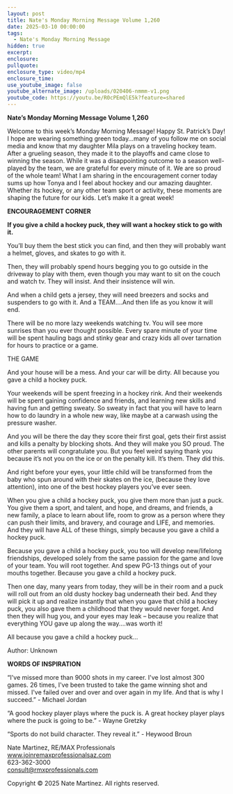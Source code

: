 ```yaml
---
layout: post
title: Nate's Monday Morning Message Volume 1,260
date: 2025-03-10 00:00:00
tags:
  - Nate's Monday Morning Message
hidden: true
excerpt:
enclosure:
pullquote:
enclosure_type: video/mp4
enclosure_time:
use_youtube_image: false
youtube_alternate_image: /uploads/020406-nmmm-v1.png
youtube_code: https://youtu.be/R0cPEmQlE5k?feature=shared
---
```

**Nate’s Monday Morning Message Volume 1,260**

Welcome to this week’s Monday Morning Message! Happy St. Patrick’s Day! I hope are wearing something green today…many of you follow me on social media and know that my daughter Mila plays on a traveling hockey team. After a grueling season, they made it to the playoffs and came close to winning the season. While it was a disappointing outcome to a season well-played by the team, we are grateful for every minute of it. We are so proud of the whole team! What I am sharing in the encouragement corner today sums up how Tonya and I feel about hockey and our amazing daughter. Whether its hockey, or any other team sport or activity, these moments are shaping the future for our kids. Let’s make it a great week!

**ENCOURAGEMENT CORNER**&nbsp;

**If you give a child a hockey puck, they will want a hockey stick to go with it.**

You’ll buy them the best stick you can find, and then they will probably want a helmet, gloves, and skates to go with it.

Then, they will probably spend hours begging you to go outside in the driveway to play with them, even though you may want to sit on the couch and watch tv. They will insist. And their insistence will win.

And when a child gets a jersey, they will need breezers and socks and suspenders to go with it. And a TEAM….And then life as you know it will end.

There will be no more lazy weekends watching tv. You will see more sunrises than you ever thought possible. Every spare minute of your time will be spent hauling bags and stinky gear and crazy kids all over tarnation for hours to practice or a game.

THE GAME

And your house will be a mess. And your car will be dirty. All because you gave a child a hockey puck.

Your weekends will be spent freezing in a hockey rink. And their weekends will be spent gaining confidence and friends, and learning new skills and having fun and getting sweaty. So sweaty in fact that you will have to learn how to do laundry in a whole new way, like maybe at a carwash using the pressure washer.

And you will be there the day they score their first goal, gets their first assist and kills a penalty by blocking shots. And they will make you SO proud. The other parents will congratulate you. But you feel weird saying thank you because it’s not you on the ice or on the penalty kill. It’s them. They did this.

And right before your eyes, your little child will be transformed from the baby who spun around with their skates on the ice, (because they love attention), into one of the best hockey players you’ve ever seen.

When you give a child a hockey puck, you give them more than just a puck. You give them a sport, and talent, and hope, and dreams, and friends, a new family, a place to learn about life, room to grow as a person where they can push their limits, and bravery, and courage and LIFE, and memories. And they will have ALL of these things, simply because you gave a child a hockey puck.

Because you gave a child a hockey puck, you too will develop new/lifelong friendships, developed solely from the same passion for the game and love of your team. You will root together. And spew PG-13 things out of your mouths together. Because you gave a child a hockey puck.

Then one day, many years from today, they will be in their room and a puck will roll out from an old dusty hockey bag underneath their bed. And they will pick it up and realize instantly that when you gave that child a hockey puck, you also gave them a childhood that they would never forget. And then they will hug you, and your eyes may leak – because you realize that everything YOU gave up along the way….was worth it!

All because you gave a child a hockey puck…

Author: Unknown

**WORDS OF INSPIRATION**

“I've missed more than 9000 shots in my career. I've lost almost 300 games. 26 times, I've been trusted to take the game winning shot and missed. I've failed over and over and over again in my life. And that is why I succeed.” - Michael Jordan

“A good hockey player plays where the puck is. A great hockey player plays where the puck is going to be.” - Wayne Gretzky

“Sports do not build character. They reveal it.” - Heywood Broun<br>

Nate Martinez, RE/MAX Professionals<br>www.joinremaxprofessionalsaz.com<br>623-362-3000<br>consult@rmxprofessionals.com

Copyright © 2025 Nate Martinez. All rights reserved.